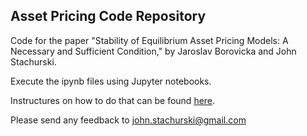 ## Asset Pricing Code Repository 

Code for the paper "Stability of Equilibrium Asset Pricing Models: A Necessary
and Sufficient Condition," by Jaroslav Borovicka and John Stachurski.

Execute the ipynb files using Jupyter notebooks.

Instructures on how to do that can be found
[here](https://lectures.quantecon.org/py/getting_started.html).

Please send any feedback to john.stachurski@gmail.com


